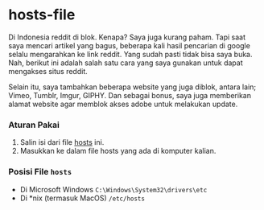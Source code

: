 # hosts-file
Di Indonesia reddit di blok. Kenapa? Saya juga kurang paham. Tapi saat saya mencari artikel yang bagus, beberapa kali hasil pencarian di google selalu mengarahkan ke link reddit. Yang sudah pasti tidak bisa saya buka. Nah, berikut ini adalah salah satu cara yang saya gunakan untuk dapat mengakses situs reddit.

Selain itu, saya tambahkan beberapa website yang juga diblok, antara lain; Vimeo, Tumblr, Imgur, GIPHY. Dan sebagai bonus, saya juga memberikan alamat website agar memblok akses adobe untuk melakukan update.

### Aturan Pakai
1. Salin isi dari file [hosts](https://github.com/omrobbie/hosts-file/blob/master/hosts "buka link") ini.
2. Masukkan ke dalam file hosts yang ada di komputer kalian.

### Posisi File `hosts`
* Di Microsoft Windows `C:\Windows\System32\drivers\etc`
* Di *nix (termasuk MacOS) `/etc/hosts`
